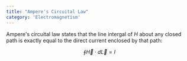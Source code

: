 ```yaml
---
title: "Ampere's Circuital Law"
category: 'Electromagnetism'
---
```


Ampere's circuital law states that the line intergal of $H$ about any closed path is exactly equal to the direct current enclosed by that path:

$$\oint\vec{H}\cdot{d}\vec{L}=I$$
